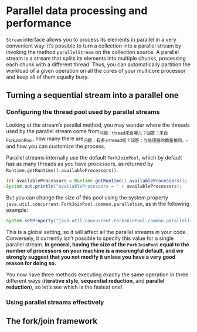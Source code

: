# Parallel data processing and performance

`Stream` interface allows you to process its elements in parallel in a very convenient way: it’s possible to turn a collection into a parallel stream by invoking the method `parallelStream` on the collection source. A parallel stream is a stream that splits its elements into multiple chunks, processing each chunk with a different thread. Thus, you can automatically partition the workload of a given operation on all the cores of your multicore processor and keep all of them equally busy.

## Turning a sequential stream into a parallel one

### Configuring the thread pool used by parallel streams

Looking at the stream’s parallel method, you may wonder where the threads used by the parallel stream come from<sub>问题：thread来自哪儿？回答：来自ForkJoinPool</sub>, how many there are<sub>问题：有多少thread呢？回答：与处理器的数量相同。</sub>, and how you can customize the process.

Parallel streams internally use the default `ForkJoinPool`, which by default has as many threads as you have processors, as returned by `Runtime.getRuntime().availableProcessors()`.

```java
int availableProcessors = Runtime.getRuntime().availableProcessors();
System.out.println("availableProcessors = " + availableProcessors);
```

But you can change the size of this pool using the system property `java.util.concurrent.ForkJoinPool.common.parallelism`, as in the following example:

```java
System.setProperty("java.util.concurrent.ForkJoinPool.common.parallelism", "12");
```

This is a global setting, so it will affect all the parallel streams in your code. Conversely, it currently isn’t possible to specify this value for a single parallel stream. **In general, having the size of the `ForkJoinPool` equal to the number of processors on your machine is a meaningful default, and we strongly suggest that you not modify it unless you have a very good reason for doing so.**

You now have three methods executing exactly the same operation in three different ways (**iterative style**, **sequential reduction**, and **parallel reduction**), so let’s see which is the fastest one!

### Using parallel streams effectively

## The fork/join framework
















